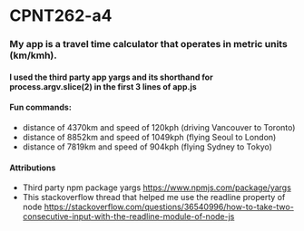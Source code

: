 # CPNT262-a4

###  My app is a travel time calculator that operates in metric units (km/kmh).

#### I used the third party app yargs and its shorthand for process.argv.slice(2) in the first 3 lines of app.js

####  Fun commands: 
- distance of 4370km and speed of 120kph (driving Vancouver to Toronto)
- distance of 8852km and speed of 1049kph (flying Seoul to London)
- distance of 7819km and speed of 904kph (flying Sydney to Tokyo)

#### Attributions
- Third party npm package yargs https://www.npmjs.com/package/yargs
- This stackoverflow thread that helped me use the readline property of node https://stackoverflow.com/questions/36540996/how-to-take-two-consecutive-input-with-the-readline-module-of-node-js 


